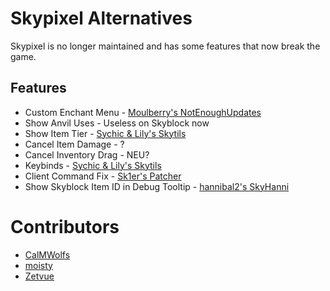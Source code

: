 # Skypixel Alternatives

Skypixel is no longer maintained
and has some features that now break
the game.

## Features

* Custom Enchant Menu - [Moulberry's NotEnoughUpdates](https://modrinth.com/mod/notenoughupdates)
* Show Anvil Uses - Useless on Skyblock now
* Show Item Tier - [Sychic & Lily's Skytils](https://github.com/Skytils/SkytilsMod/releases/latest)
* Cancel Item Damage - ?
* Cancel Inventory Drag - NEU?
* Keybinds - [Sychic & Lily's Skytils](https://github.com/Skytils/SkytilsMod/releases/latest)
* Client Command Fix - [Sk1er's Patcher](https://sk1er.club/mods/patcher)
* Show Skyblock Item ID in Debug Tooltip - [hannibal2's SkyHanni](https://github.com/hannibal002/SkyHanni/releases)

# Contributors

* [CalMWolfs](https://github.com/CalMWolfs)
* [moisty](https://github.com/Mqisty)
* [Zetvue](https://zetvue.github.io/)
